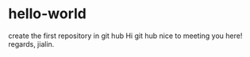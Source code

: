# hello-world
create the first repository in git hub
Hi git hub
nice to meeting you here!
regards,
jialin.
